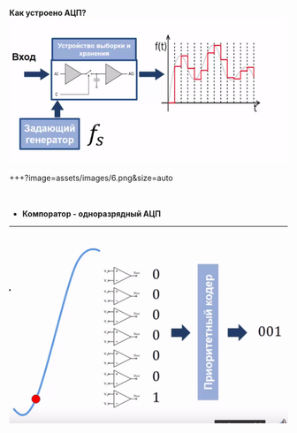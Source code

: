 **Как устроено АЦП?** 
![10](assets/images/5.png) 

+++?image=assets/images/6.png&size=auto  
<br><br>
- **Компоратор - одноразрядный АЦП**

---
![1111](assets/images/123.gif)
